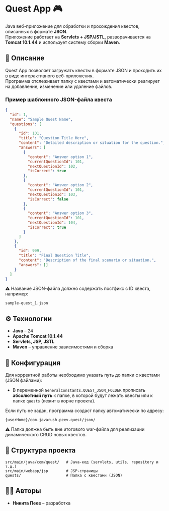 # Quest App 🎮

Java веб-приложение для обработки и прохождения квестов, описанных в формате **JSON**.  
Приложение работает на **Servlets + JSP/JSTL**, разворачивается на **Tomcat 10.1.44** и использует систему сборки **Maven**.  

## 📖 Описание
Quest App позволяет загружать квесты в формате JSON и проходить их в виде интерактивного веб-приложения.  
Программа отслеживает папку с квестами и автоматически реагирует на добавление, изменение или удаление файлов.

### Пример шаблонного JSON-файла квеста
```json
{
  "id": 1,
  "name": "Sample Quest Name",
  "questions": [
    {
      "id": 101,
      "title": "Question Title Here",
      "content": "Detailed description or situation for the question.",
      "answers": [
        {
          "content": "Answer option 1",
          "currentQuestionId": 101,
          "nextQuestionId": 102,
          "isCorrect": true
        },
        {
          "content": "Answer option 2",
          "currentQuestionId": 101,
          "nextQuestionId": 103,
          "isCorrect": false
        },
        {
          "content": "Answer option 3",
          "currentQuestionId": 101,
          "nextQuestionId": 104,
          "isCorrect": true
        }
      ]
    },
    {
      "id": 999,
      "title": "Final Question Title",
      "content": "Description of the final scenario or situation.",
      "answers": []
    }
  ]
}
```

⚠️ Название JSON-файла должно содержать постфикс с ID квеста, например:  
```
sample-quest_1.json
```

## ⚙️ Технологии
- **Java** – 24  
- **Apache Tomcat 10.1.44**  
- **Servlets, JSP, JSTL**  
- **Maven** – управление зависимостями и сборка  


## 📂 Конфигурация
Для корректной работы необходимо указать путь до папки с квестами (JSON файлами):  

- В переменной `GeneralConstants.QUEST_JSON_FOLDER` прописать **абсолютный путь** к папке, в которой будут лежать квесты
или к папке `quests` (лежит в корне проекта).  

Если путь не задан, программа создаст папку автоматически по адресу:
```
{userHome}/com.javarush.peev.quest/json/
```
⚠️ Папка должна быть вне итогового war-файла для реализации динамического CRUD новых квестов.

## 📑 Структура проекта
```
src/main/java/com/quest/   # Java-код (servlets, utils, repository и т.д.)
src/main/webapp/jsp        # JSP-страницы
quests/                    # Папка с квестами (JSON)
```


## 👨‍💻 Авторы
- **Никита Пеев** – разработка  


